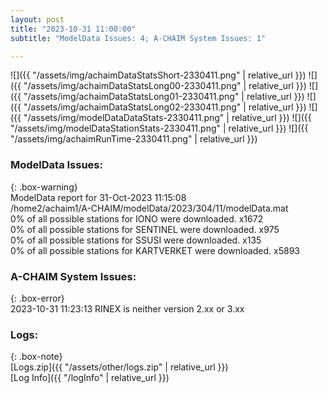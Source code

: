 ```yaml
---
layout: post
title: "2023-10-31 11:00:00"
subtitle: "ModelData Issues: 4; A-CHAIM System Issues: 1"

---
```


![]({{ "/assets/img/achaimDataStatsShort-2330411.png" | relative_url }})
![]({{ "/assets/img/achaimDataStatsLong00-2330411.png" | relative_url }})
![]({{ "/assets/img/achaimDataStatsLong01-2330411.png" | relative_url }})
![]({{ "/assets/img/achaimDataStatsLong02-2330411.png" | relative_url }})
![]({{ "/assets/img/modelDataDataStats-2330411.png" | relative_url }})
![]({{ "/assets/img/modelDataStationStats-2330411.png" | relative_url }})
![]({{ "/assets/img/achaimRunTime-2330411.png" | relative_url }})


### ModelData Issues:  
  
{: .box-warning}  
 ModelData report for 31-Oct-2023 11:15:08   
 /home2/achaim1/A-CHAIM/modelData/2023/304/11/modelData.mat   
 0% of all possible stations for IONO were downloaded. x1672   
 0% of all possible stations for SENTINEL were downloaded. x975   
 0% of all possible stations for SSUSI were downloaded. x135   
 0% of all possible stations for KARTVERKET were downloaded. x5893   
  
### A-CHAIM System Issues:  
  
{: .box-error}  
2023-10-31 11:23:13 RINEX is neither version 2.xx or 3.xx  

### Logs:  
  
{: .box-note}  
[Logs.zip]({{ "/assets/other/logs.zip" | relative_url }})  
[Log Info]({{ "/logInfo" | relative_url }})  
